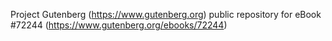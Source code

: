 Project Gutenberg (https://www.gutenberg.org) public repository
for eBook #72244 (https://www.gutenberg.org/ebooks/72244)
